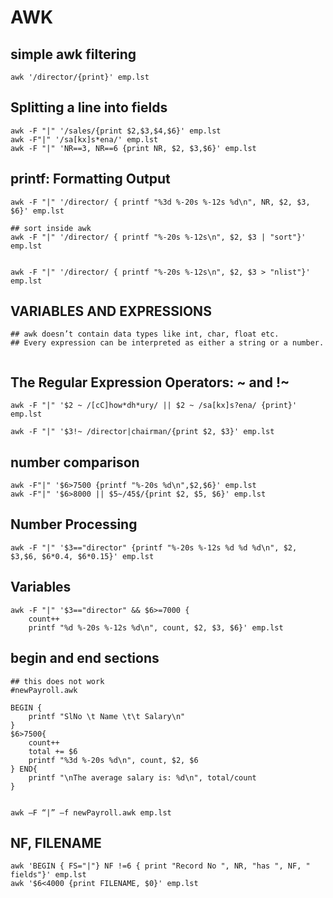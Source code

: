 # AWK

## simple awk filtering
```
awk '/director/{print}' emp.lst

```


## Splitting a line into fields
```
awk -F "|" '/sales/{print $2,$3,$4,$6}' emp.lst
awk -F"|" '/sa[kx]s*ena/' emp.lst
awk -F "|" 'NR==3, NR==6 {print NR, $2, $3,$6}' emp.lst
```

## printf: Formatting Output
```
awk -F "|" '/director/ { printf "%3d %-20s %-12s %d\n", NR, $2, $3, $6}' emp.lst

## sort inside awk
awk -F "|" '/director/ { printf "%-20s %-12s\n", $2, $3 | "sort"}' emp.lst


awk -F "|" '/director/ { printf "%-20s %-12s\n", $2, $3 > "nlist"}' emp.lst
```

## VARIABLES AND EXPRESSIONS

```
## awk doesn’t contain data types like int, char, float etc. 
## Every expression can be interpreted as either a string or a number.


```

## The Regular Expression Operators: ~ and !~
```
awk -F "|" '$2 ~ /[cC]how*dh*ury/ || $2 ~ /sa[kx]s?ena/ {print}' emp.lst

awk -F "|" '$3!~ /director|chairman/{print $2, $3}' emp.lst
```


## number comparison
```
awk -F"|" '$6>7500 {printf "%-20s %d\n",$2,$6}' emp.lst
awk -F"|" '$6>8000 || $5~/45$/{print $2, $5, $6}' emp.lst

```

## Number Processing
```
awk -F "|" '$3=="director" {printf "%-20s %-12s %d %d %d\n", $2, $3,$6, $6*0.4, $6*0.15}' emp.lst

```

## Variables
```
awk -F "|" '$3=="director" && $6>=7000 {
    count++
    printf "%d %-20s %-12s %d\n", count, $2, $3, $6}' emp.lst

```

## begin and end sections
```
## this does not work
#newPayroll.awk

BEGIN {
    printf "SlNo \t Name \t\t Salary\n"
} 
$6>7500{
    count++
    total += $6
    printf "%3d %-20s %d\n", count, $2, $6
} END{
    printf "\nThe average salary is: %d\n", total/count
}


awk –F “|” –f newPayroll.awk emp.lst

```


## NF, FILENAME
```
awk 'BEGIN { FS="|"} NF !=6 { print "Record No ", NR, "has ", NF, " fields"}' emp.lst 
awk '$6<4000 {print FILENAME, $0}' emp.lst

```

